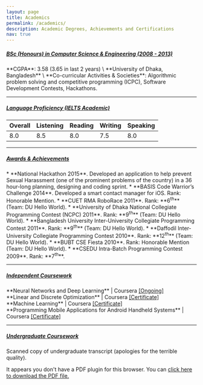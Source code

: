 ```yaml
---
layout: page
title: Academics
permalink: /academics/
description: Academic Degrees, Achievements and Certifications
nav: true
---
```


<style type="text/css">
  .embed-responsive {
      position: relative;
      display: block;
      height: 0;
      padding: 0;
      overflow: hidden;
  }
</style>

<h5><u>BSc (Honours) in Computer Science & Engineering (2008 - 2013)</u></h5>
**CGPA**: 3.58 (3.65 in last 2 years) \
**University of Dhaka, Bangladesh** \
**Co-curricular Activities & Societies**: Algorithmic problem solving and competitive programming (ICPC), Software Development Contests, Hackathons.
<hr>

<h5><u>Language Proficiency (IELTS Academic)</u> <a target="_blank" href="{{ '/assets/pdf/Mushfekur_Rahman_IELTS_Report.pdf' }}"><i class="fa fa-external-link-alt"></i></a></h5>

<table class="table">
    <thead>
        <th scope="col">Overall</th>
        <th scope="col">Listening</th>
        <th scope="col">Reading</th>
        <th scope="col">Writing</th>
        <th scope="col">Speaking</th>
    </thead>
    <tbdoy>
        <tr>
            <td>8.0</td>
            <td>8.5</td>
            <td>8.0</td>
            <td>7.5</td>
            <td>8.0</td>
        </tr>
    </tbdoy>
</table>
<hr>

<h5 id="awards-achievements"><u>Awards & Achievements</u></h5>
* **National Hackathon 2015**. Developed an application to help prevent Sexual Harassment (one of the prominent problems of the country) in a 36 hour-long planning, designing and coding sprint.
* **BASIS Code Warrior’s Challenge 2014**. Developed a smart contact manager for iOS. Rank: Honorable Mention.
* **CUET RMA RoboRace 2011**. Rank: **6<sup>th</sup>** (Team: DU Hello World).
* **University of Dhaka National Collegiate Programming Contest (NCPC) 2011**. Rank: **9<sup>th</sup>** (Team: DU Hello World).
* **Bangladesh University Inter-University Collegiate Programming Contest 2011**. Rank: **9<sup>th</sup>** (Team: DU Hello World).
* **Daffodil Inter-University Collegiate Programming Contest 2010**. Rank: **12<sup>th</sup>** (Team: DU Hello World).
* **BUBT CSE Fiesta 2010**. Rank: Honorable Mention (Team: DU Hello World).
* **CSEDU Intra-Batch Programming Contest 2009**. Rank: **7<sup>th</sup>**.
<hr>

<h5><u>Independent Coursework</u></h5>
**Neural Networks and Deep Learning** | Coursera <a target="_blank" href="https://www.coursera.org/learn/neural-networks-deep-learning?specialization=deep-learning">[Ongoing]</a>
<br>
**Linear and Discrete Optimization** | Coursera <a target="_blank" href="{{ '/assets/pdf/Coursera_Certificate_v1-9718203813827.pdf' }}">[Certificate]</a>
<br>
**Machine Learning** | Coursera <a target="_blank" href="https://www.coursera.org/account/accomplishments/certificate/GDDBFB582MUQ">[Certificate]</a>
<br>
**Programming Mobile Applications for Android Handheld Systems** | Coursera <a target="_blank" href="{{ '/assets/pdf/Coursera_Certificate_v1-9712463813827.pdf' }}">[Certificate]</a>
<hr>

<h5><u>Undergraduate Coursework</u></h5>
Scanned copy of undergraduate transcript (apologies for the terrible quality).

<div class='embed-responsive' style='padding-bottom:130%'>
    <object data="/assets/pdf/Mushfekur_Rahman_BSc_Transcript.pdf" type="application/pdf" width="100%" height="100%">
        <p>
            It appears you don't have a PDF plugin for this browser.
            You can <a href="/assets/pdf/Mushfekur_Rahman_BSc_Transcript.pdf">click here to download the PDF file.</a>
        </p>
    </object>
</div>
